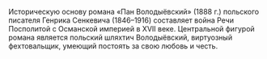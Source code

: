 <!--2016-12-21 21:09:18-->
Историческую основу романа «Пан Володыёвский» (1888 г.) польского писателя Генрика Сенкевича (1846–1916) составляет война Речи Посполитой с Османской империей в XVII веке. Центральной фигурой романа является польский шляхтич Володыёвский, виртуозный фехтовальщик, умеющий постоять за свою любовь и честь.
